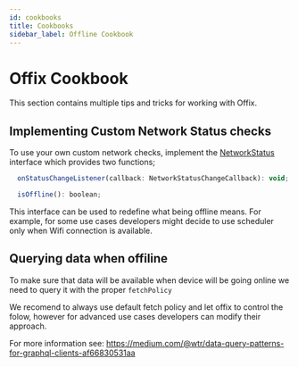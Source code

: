 ```yaml
---
id: cookbooks
title: Cookbooks
sidebar_label: Offline Cookbook
---
```



# Offix Cookbook

This section contains multiple tips and tricks for working with Offix.


## Implementing Custom Network Status checks

To use your own custom network checks, implement the [NetworkStatus](NetworkStatus.ts)
 interface which provides two functions;

```javascript
  onStatusChangeListener(callback: NetworkStatusChangeCallback): void;

  isOffline(): boolean;
```

This interface can be used to redefine what being offline means. 
For example, for some use cases developers might decide to use scheduler only when Wifi connection is available.

## Querying data when offiline

To make sure that data will be available when device will be going online we need to query it with the proper 
`fetchPolicy`

We recomend to always use default fetch policy and let offix to control the folow, however for advanced use cases
developers can modify their approach. 

For more information see: 
https://medium.com/@wtr/data-query-patterns-for-graphql-clients-af66830531aa
